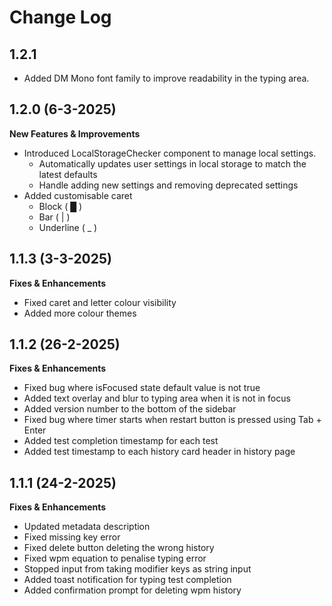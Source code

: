 # Change Log

## 1.2.1

- Added DM Mono font family to improve readability in the typing area.

## 1.2.0 (6-3-2025)

**New Features & Improvements**

- Introduced LocalStorageChecker component to manage local settings.
  - Automatically updates user settings in local storage to match the latest defaults
  - Handle adding new settings and removing deprecated settings
- Added customisable caret
  - Block ( █ )
  - Bar ( | )
  - Underline ( \_ )

## 1.1.3 (3-3-2025)

**Fixes & Enhancements**

- Fixed caret and letter colour visibility
- Added more colour themes

## 1.1.2 (26-2-2025)

**Fixes & Enhancements**

- Fixed bug where isFocused state default value is not true
- Added text overlay and blur to typing area when it is not in focus
- Added version number to the bottom of the sidebar
- Fixed bug where timer starts when restart button is pressed using Tab + Enter
- Added test completion timestamp for each test
- Added test timestamp to each history card header in history page

## 1.1.1 (24-2-2025)

**Fixes & Enhancements**

- Updated metadata description
- Fixed missing key error
- Fixed delete button deleting the wrong history
- Fixed wpm equation to penalise typing error
- Stopped input from taking modifier keys as string input
- Added toast notification for typing test completion
- Added confirmation prompt for deleting wpm history

